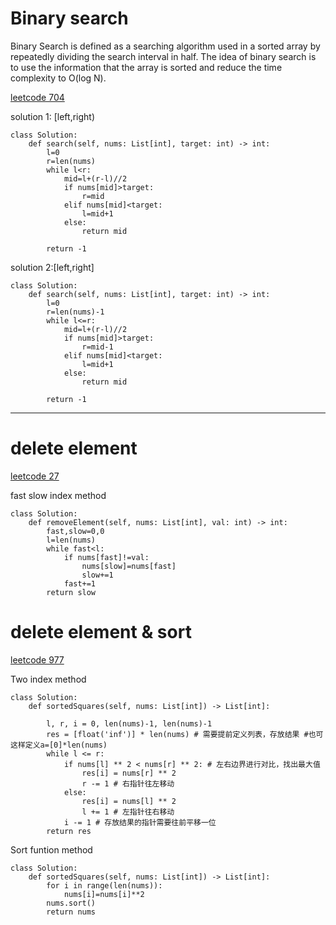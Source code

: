 # Binary search

Binary Search is defined as a searching algorithm used in a sorted array by repeatedly dividing the search interval in half. The idea of binary search is to use the information that the array is sorted and reduce the time complexity to O(log N). 

[leetcode 704](https://www.geeksforgeeks.org/binary-search/#)


solution 1: [left,right)
```
class Solution:
    def search(self, nums: List[int], target: int) -> int:
        l=0
        r=len(nums)
        while l<r:
            mid=l+(r-l)//2
            if nums[mid]>target:
                r=mid
            elif nums[mid]<target:
                l=mid+1
            else:
                return mid
          
        return -1
```

solution 2:[left,right]
```
class Solution:
    def search(self, nums: List[int], target: int) -> int:
        l=0
        r=len(nums)-1
        while l<=r:
            mid=l+(r-l)//2
            if nums[mid]>target:
                r=mid-1
            elif nums[mid]<target:
                l=mid+1
            else:
                return mid
          
        return -1
```

****
# delete element

[leetcode 27](https://leetcode.cn/problems/remove-element/)

fast slow index method
```
class Solution:
    def removeElement(self, nums: List[int], val: int) -> int:
        fast,slow=0,0
        l=len(nums)
        while fast<l:
            if nums[fast]!=val:
                nums[slow]=nums[fast]
                slow+=1
            fast+=1
        return slow
```

# delete element & sort

[leetcode 977](https://leetcode.cn/problems/squares-of-a-sorted-array/)

Two index method
```
class Solution:
    def sortedSquares(self, nums: List[int]) -> List[int]:

        l, r, i = 0, len(nums)-1, len(nums)-1
        res = [float('inf')] * len(nums) # 需要提前定义列表，存放结果 #也可这样定义a=[0]*len(nums)
        while l <= r:
            if nums[l] ** 2 < nums[r] ** 2: # 左右边界进行对比，找出最大值
                res[i] = nums[r] ** 2
                r -= 1 # 右指针往左移动
            else:
                res[i] = nums[l] ** 2
                l += 1 # 左指针往右移动
            i -= 1 # 存放结果的指针需要往前平移一位
        return res
```

Sort funtion method

```
class Solution:
    def sortedSquares(self, nums: List[int]) -> List[int]:
        for i in range(len(nums)):
            nums[i]=nums[i]**2
        nums.sort()
        return nums
```
